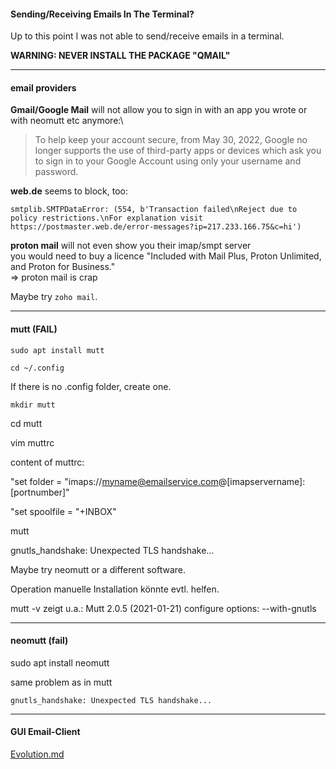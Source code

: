 #### Sending/Receiving Emails In The Terminal?

Up to this point I was not able to send/receive emails in a terminal.

**WARNING: NEVER INSTALL THE PACKAGE "QMAIL"**

***
#### email providers

**Gmail/Google Mail** will not allow you to sign in with an app you wrote or with neomutt etc anymore:\
> To help keep your account secure, from May 30, 2022, ​​Google no longer supports the use of third-party apps
or devices which ask you to sign in to your Google Account using only your username and password.

**web.de** seems to block, too:
```
smtplib.SMTPDataError: (554, b'Transaction failed\nReject due to policy restrictions.\nFor explanation visit https://postmaster.web.de/error-messages?ip=217.233.166.75&c=hi')
```

**proton mail** will not even show you their imap/smpt server\
you would need to buy a licence "Included with Mail Plus, Proton Unlimited, and Proton for Business."\
=> proton mail is crap

Maybe try `zoho mail`.

***
#### mutt (FAIL)
```
sudo apt install mutt
```
```
cd ~/.config
```
If there is no .config folder, create one.
```
mkdir mutt
```
cd mutt

vim muttrc

content of muttrc:

"set folder = "imaps://myname@emailservice.com@[imapservername]:[portnumber]"

"set spoolfile = "+INBOX"

mutt

gnutls_handshake: Unexpected TLS handshake...

Maybe try neomutt or a different software.

Operation manuelle Installation könnte evtl. helfen.

mutt -v zeigt u.a.:
Mutt 2.0.5 (2021-01-21)
configure options: --with-gnutls

***
#### neomutt (fail)

sudo apt install neomutt

same problem as in mutt
```
gnutls_handshake: Unexpected TLS handshake...
```

***

#### GUI Email-Client

[Evolution.md](evolution.md)
